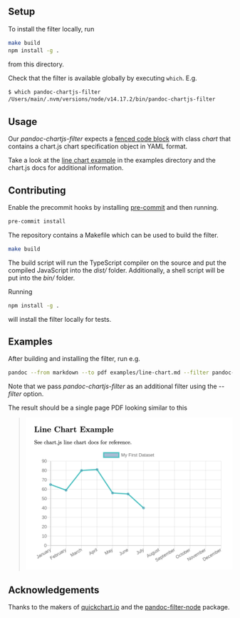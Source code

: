 ## Setup

To install the filter locally, run
```bash
make build
npm install -g .
```
from this directory.

Check that the filter is available globally by executing `which`. E.g.
```bash
$ which pandoc-chartjs-filter
/Users/main/.nvm/versions/node/v14.17.2/bin/pandoc-chartjs-filter
```

## Usage
Our _pandoc-chartjs-filter_ expects a [fenced code block](https://www.markdownguide.org/extended-syntax/#fenced-code-blocks) with class _chart_ that contains a chart.js chart specification object in YAML format.

Take a look at the [line chart example](./../examples/line-chart.md) in the examples directory and the chart.js docs for additional information.

## Contributing

Enable the precommit hooks by installing [pre-commit](https://pre-commit.com/) and then running.
```bash
pre-commit install
```

The repository contains a Makefile which can be used to build the filter.
```bash
make build
```
The build script will run the TypeScript compiler on the source and put the compiled JavaScript into the _dist/_ folder. Additionally, a shell script will be put into the _bin/_ folder.

Running 
```bash
npm install -g .
```
will install the filter locally for tests.

## Examples

After building and installing the filter, run e.g.
```bash
pandoc --from markdown --to pdf examples/line-chart.md --filter pandoc-chartjs-filter > /tmp/line-chart.pdf
```
Note that we pass _pandoc-chartjs-filter_ as an additional filter using the _--filter_ option.

The result should be a single page PDF looking similar to this

> ![line chart example PDF output](./../assets/line-chart-example.png) 

## Acknowledgements

Thanks to the makers of [quickchart.io](https://quickchart.io/) and the [pandoc-filter-node](https://github.com/mvhenderson/pandoc-filter-node) package.
